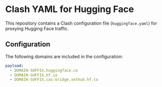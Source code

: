 # Clash YAML for Hugging Face

This repository contains a Clash configuration file (`huggingface.yaml`) for proxying Hugging Face traffic.

## Configuration

The following domains are included in the configuration:

```yaml
payload:
  - DOMAIN-SUFFIX,huggingface.co
  - DOMAIN-SUFFIX,hf.co
  - DOMAIN-SUFFIX,cas-bridge.xethub.hf.co
